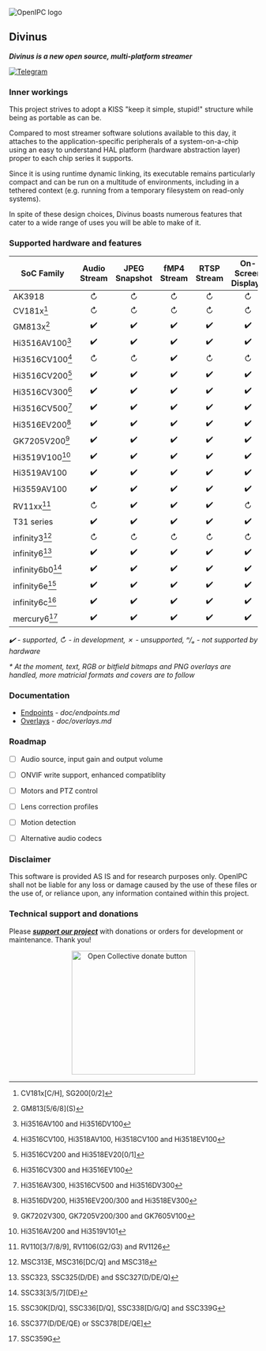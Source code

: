 ![OpenIPC logo][logo]

## Divinus
**_Divinus is a new open source, multi-platform streamer_**

[![Telegram](https://openipc.org/images/telegram_button.svg)][telegram]

### Inner workings

This project strives to adopt a KISS "keep it simple, stupid!" structure while being as portable as can be.

Compared to most streamer software solutions available to this day, it attaches to the application-specific peripherals of a system-on-a-chip using an easy to understand HAL platform (hardware abstraction layer) proper to each chip series it supports.

Since it is using runtime dynamic linking, its executable remains particularly compact and can be run on a multitude of environments, including in a tethered context (e.g. running from a temporary filesystem on read-only systems).

In spite of these design choices, Divinus boasts numerous features that cater to a wide range of uses you will be able to make of it.


### Supported hardware and features

| SoC Family              | Audio Stream | JPEG Snapshot | fMP4 Stream | RTSP Stream | On-Screen Display* |
|-------------------------|:------------:|:-------------:|:-----------:|:-----------:|:------------------:|
| AK3918                  | ↻            | ↻            | ↻           | ↻           | ↻                 |
| CV181x[^1]              | ↻            | ↻            | ↻           | ↻           | ↻                 |
| GM813x[^2]              | ✔️           | ✔️           | ✔️          | ✔️          | ✔️                |
| Hi3516AV100[^3]         | ✔️           | ✔️           | ✔️          | ✔️          | ✔️                |
| Hi3516CV100[^4]         | ↻            | ↻            | ✔️          | ↻           | ↻                 |
| Hi3516CV200[^5]         | ✔️           | ✔️           | ✔️          | ✔️          | ✔️                |
| Hi3516CV300[^6]         | ✔️           | ✔️           | ✔️          | ✔️          | ✔️                |
| Hi3516CV500[^7]         | ✔️           | ✔️           | ✔️          | ✔️          | ✔️                |
| Hi3516EV200[^8]         | ✔️           | ✔️           | ✔️          | ✔️          | ✔️                |
| GK7205V200[^9]          | ✔️           | ✔️           | ✔️          | ✔️          | ✔️                |
| Hi3519V100[^10]         | ✔️           | ✔️           | ✔️          | ✔️          | ✔️                |
| Hi3519AV100             | ✔️           | ✔️           | ✔️          | ✔️          | ✔️                |
| Hi3559AV100             | ✔️           | ✔️           | ✔️          | ✔️          | ✔️                |
| RV11xx[^11]             | ↻            | ✔️           | ✔️          | ✔️          | ↻                 |
| T31 series              | ✔️           | ✔️           | ✔️          | ✔️          | ✔️                |
| infinity3[^12]          | ↻            | ↻            | ↻           | ↻           | ↻                 |
| infinity6[^13]          | ✔️           | ✔️           | ✔️          | ✔️          | ✔️                |
| infinity6b0[^14]        | ✔️           | ✔️           | ✔️          | ✔️          | ✔️                |
| infinity6e[^15]         | ✔️           | ✔️           | ✔️          | ✔️          | ✔️                |
| infinity6c[^16]         | ✔️           | ✔️           | ✔️          | ✔️          | ✔️                |
| mercury6[^17]           | ✔️           | ✔️           | ✔️          | ✔️          | ✔️                |

_✔️ - supported, ↻ - in development, ✗ - unsupported, ⁿ/ₐ - not supported by hardware_

_* At the moment, text, RGB or bitfield bitmaps and PNG overlays are handled, more matricial formats and covers are to follow_

[^1]: CV181x\[C/H\], SG200\[0/2\]
[^2]: GM813\[5/6/8\]\(S\)
[^3]: Hi3516AV100 and Hi3516DV100
[^4]: Hi3516CV100, Hi3518AV100, Hi3518CV100 and Hi3518EV100
[^5]: Hi3516CV200 and Hi3518EV20\[0/1\]
[^6]: Hi3516CV300 and Hi3516EV100
[^7]: Hi3516AV300, Hi3516CV500 and Hi3516DV300
[^8]: Hi3516DV200, Hi3516EV200/300 and Hi3518EV300
[^9]: GK7202V300, GK7205V200/300 and GK7605V100
[^10]: Hi3516AV200 and Hi3519V101
[^11]: RV110\[3/7/8/9\], RV1106\(G2/G3\) and RV1126
[^12]: MSC313E, MSC316\[DC/Q\] and MSC318
[^13]: SSC323, SSC325\(D/DE\) and SSC327\(D/DE/Q\)
[^14]: SSC33\[3/5/7\]\(DE\)
[^15]: SSC30K\[D/Q\], SSC336\[D/Q\], SSC338\[D/G/Q\] and SSC339G
[^16]: SSC377\(D/DE/QE\) or SSC378\[DE/QE\]
[^17]: SSC359G


### Documentation

- [Endpoints](doc/endpoints.md) - _doc/endpoints.md_
- [Overlays](doc/overlays.md) - _doc/overlays.md_


### Roadmap

- [ ] Audio source, input gain and output volume
- [ ] ONVIF write support, enhanced compatiblity
- [ ] Motors and PTZ control
- [ ] Lens correction profiles
- [ ] Motion detection
- [ ] Alternative audio codecs


### Disclaimer

This software is provided AS IS and for research purposes only. OpenIPC shall not be liable for any loss or damage caused by the use of these files or the use of, or reliance upon, any information contained within this project.


### Technical support and donations

Please **_[support our project](https://openipc.org/support-open-source)_** with donations or orders for development or maintenance. Thank you!

<p align="center">
<a href="https://opencollective.com/openipc/contribute/backer-14335/checkout" target="_blank"><img src="https://opencollective.com/webpack/donate/button@2x.png?color=blue" width="250" alt="Open Collective donate button"></a>
</p>


[firmware]: https://github.com/openipc/firmware
[logo]: https://openipc.org/assets/openipc-logo-black.svg
[mit]: https://opensource.org/license/mit
[opencollective]: https://opencollective.com/openipc
[paypal]: https://www.paypal.com/donate/?hosted_button_id=C6F7UJLA58MBS
[project]: https://github.com/openipc
[telegram]: https://openipc.org/our-channels
[website]: https://openipc.org
[wiki]: https://github.com/openipc/wiki
